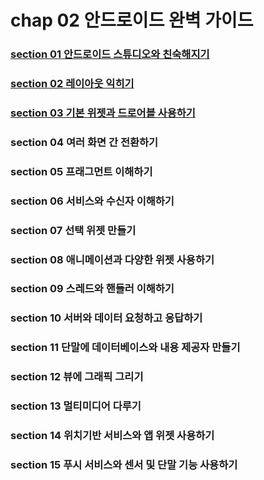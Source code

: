 # chap 02 안드로이드 완벽 가이드

### [section 01 안드로이드 스튜디오와 친숙해지기](https://github.com/hyunmin0317/AndroidProgramming/blob/master/chap02/section1/github/chap02-1.md)
### [section 02 레이아웃 익히기](https://github.com/hyunmin0317/AndroidProgramming/blob/master/chap02/section2/github/chap02-2.md)

### [section 03 기본 위젯과 드로어블 사용하기](https://github.com/hyunmin0317/AndroidProgramming/blob/master/chap02/section3/github/chap02-3.md)

### section 04 여러 화면 간 전환하기

### section 05 프래그먼트 이해하기

### section 06 서비스와 수신자 이해하기

### section 07 선택 위젯 만들기

### section 08 애니메이션과 다양한 위젯 사용하기

### section 09 스레드와 핸들러 이해하기

### section 10 서버와 데이터 요청하고 응답하기

### section 11 단말에 데이터베이스와 내용 제공자 만들기

### section 12 뷰에 그래픽 그리기

### section 13 멀티미디어 다루기

### section 14 위치기반 서비스와 앱 위젯 사용하기

### section 15 푸시 서비스와 센서 및 단말 기능 사용하기